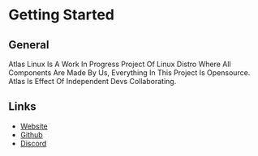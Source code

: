 # Getting Started
## General
Atlas Linux Is A Work In Progress Project Of Linux Distro Where All Components Are Made By Us, Everything In This Project Is Opensource.
Atlas Is Effect Of Independent Devs Collaborating.
## Links
- [Website](https://atlaslinux.github.io/atlaslinux.org/)
- [Github](https://github.com/AtlasLinux)
- [Discord](https://discord.gg/PTP2wcec6E)